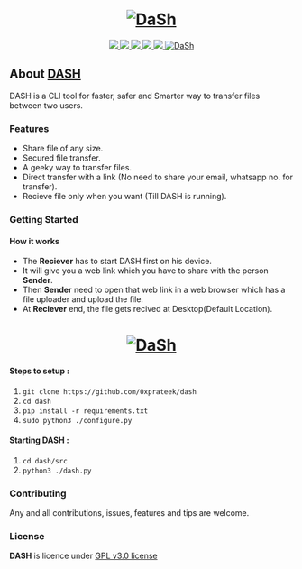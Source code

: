 <h1 align="center">
  <br>
  <a href="https://github.com/0xprateek"><img src="https://i.imgur.com/EwsepV8.png" alt="DaSh"></a>
</h1>

<p align="center">  
  <a href="https://docs.python.org/3/download.html">
    <img src="https://img.shields.io/badge/Python-3.x-green.svg">
  </a>
  <a href="https://github.com/0xprateek/DaSh">
    <img src="https://img.shields.io/badge/Version-v1.0.0%20(beta)-blue.svg">
  </a>
  <a href="https://github.com/0xPrateek/DaSh/blob/master/LICENSE">
    <img src="https://img.shields.io/badge/License-GPLv3-orange.svg">
  </a> 
  <a href="https://github.com/0xprateek/Dash">
    <img src="https://img.shields.io/badge/OS-Linux-black.svg">
    <img src="https://img.shields.io/badge/OS-Mac-Red.svg">
  </a>
  <a href="https://gitter.im/DASH_github/community?utm_source=badge&utm_medium=badge&utm_campaign=pr-badge"><img src="https://badges.gitter.im/DASH_github/community.svg" alt="DaSh"></a>

</p>

## About [DASH](https://github.com/0xprateek/Dash)

DASH is a CLI tool for faster, safer and Smarter way to transfer files between two users.</br>

### Features 
- Share file of any size.
- Secured file transfer.
- A geeky way to transfer files.
- Direct transfer with a link (No need to share your email, whatsapp no. for transfer).
- Recieve file only when you want (Till DASH is running).

### Getting Started

#### How it works 

- The **Reciever** has to start DASH first on his device.
- It will give you a web link which you have to share with the person **Sender**.
- Then **Sender** need to open that web link in a web browser which has a file uploader and upload the file.
- At **Reciever** end, the file gets recived at Desktop(Default Location).

<h1 align="center">
<a href="https://github.com/0xprateek/DASH"><img src="https://github.com/0xPrateek/DASH/blob/master/Logo/DASH.gif" alt="DaSh"></a>
</h1>

#### Steps to setup :

1. `git clone https://github.com/0xprateek/dash`
2. `cd dash`
3. `pip install -r requirements.txt`
4. `sudo python3 ./configure.py`

#### Starting DASH :

1. `cd dash/src`<br/>
2. `python3 ./dash.py`

### Contributing
Any and all contributions, issues, features and tips are welcome.

### License
**DASH** is licence under [GPL v3.0 license](https://www.gnu.org/licenses/gpl-3.0.en.html)
